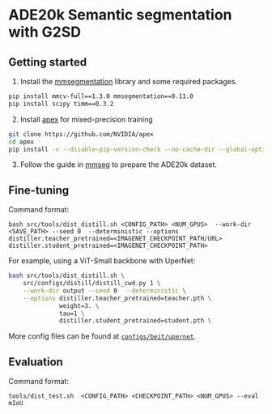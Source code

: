 # ADE20k Semantic segmentation with G2SD

## Getting started 

1. Install the [mmsegmentation](https://github.com/open-mmlab/mmsegmentation) library and some required packages.

```bash
pip install mmcv-full==1.3.0 mmsegmentation==0.11.0
pip install scipy timm==0.3.2
```

2. Install [apex](https://github.com/NVIDIA/apex) for mixed-precision training

```bash
git clone https://github.com/NVIDIA/apex
cd apex
pip install -v --disable-pip-version-check --no-cache-dir --global-option="--cpp_ext" --global-option="--cuda_ext" ./
```

3. Follow the guide in [mmseg](https://github.com/open-mmlab/mmsegmentation/blob/master/docs/dataset_prepare.md) to prepare the ADE20k dataset.


## Fine-tuning

Command format:
```
bash src/tools/dist_distill.sh <CONFIG_PATH> <NUM_GPUS>  --work-dir <SAVE_PATH> --seed 0  --deterministic --options distiller.teacher_pretrained=<IMAGENET_CHECKPOINT_PATH/URL>
distiller.student_pretrained=<IMAGENET_CHECKPOINT_PATH>
```

For example, using a ViT-Small backbone with UperNet:
```bash
bash src/tools/dist_distill.sh \
    src/configs/distill/distill_cwd.py 1 \
    --work-dir output --seed 0  --deterministic \
    --options distiller.teacher_pretrained=teacher.pth \
              weight=3. \
              tau=1 \
              distiller.student_pretrained=student.pth \
```

More config files can be found at [`configs/beit/upernet`](configs/beit/upernet).


## Evaluation

Command format:
```
tools/dist_test.sh  <CONFIG_PATH> <CHECKPOINT_PATH> <NUM_GPUS> --eval mIoU
```








